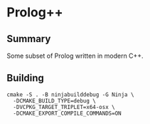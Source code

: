 # Prolog++
## Summary
Some subset of Prolog written in modern C++.
## Building
```
cmake -S . -B ninjabuilddebug -G Ninja \ 
  -DCMAKE_BUILD_TYPE=debug \
  -DVCPKG_TARGET_TRIPLET=x64-osx \
  -DCMAKE_EXPORT_COMPILE_COMMANDS=ON
```
